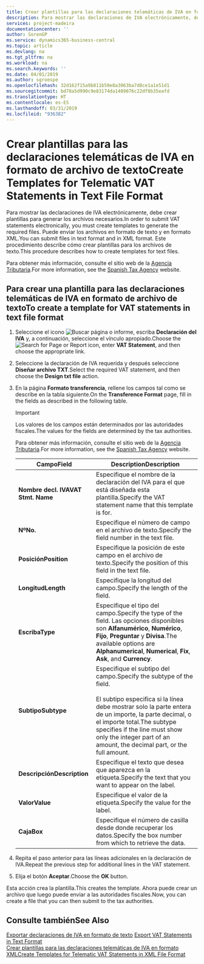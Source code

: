 ```yaml
---
title: Crear plantillas para las declaraciones telemáticas de IVA en formato de archivo de texto
description: Para mostrar las declaraciones de IVA electrónicamente, debe crear plantillas para generar los archivos necesarios. Puede enviar los archivos en formato de texto y en formato XML. Este procedimiento describe cómo crear plantillas para los archivos de texto.
services: project-madeira
documentationcenter: ''
author: SorenGP
ms.service: dynamics365-business-central
ms.topic: article
ms.devlang: na
ms.tgt_pltfrm: na
ms.workload: na
ms.search.keywords: ''
ms.date: 04/01/2019
ms.author: sgroespe
ms.openlocfilehash: 32d162f15a9b811b50e8a3063ba7d8ce1a1e51d1
ms.sourcegitcommit: bd78a5d990c9e83174da1409076c22df8b35eafd
ms.translationtype: HT
ms.contentlocale: es-ES
ms.lasthandoff: 03/31/2019
ms.locfileid: "936382"
---
```

# <a name="create-templates-for-telematic-vat-statements-in-text-file-format"></a><span data-ttu-id="f20a9-105">Crear plantillas para las declaraciones telemáticas de IVA en formato de archivo de texto</span><span class="sxs-lookup"><span data-stu-id="f20a9-105">Create Templates for Telematic VAT Statements in Text File Format</span></span>
<span data-ttu-id="f20a9-106">Para mostrar las declaraciones de IVA electrónicamente, debe crear plantillas para generar los archivos necesarios.</span><span class="sxs-lookup"><span data-stu-id="f20a9-106">In order to submit VAT statements electronically, you must create templates to generate the required files.</span></span> <span data-ttu-id="f20a9-107">Puede enviar los archivos en formato de texto y en formato XML.</span><span class="sxs-lookup"><span data-stu-id="f20a9-107">You can submit files in text format and in XML format.</span></span> <span data-ttu-id="f20a9-108">Este procedimiento describe cómo crear plantillas para los archivos de texto.</span><span class="sxs-lookup"><span data-stu-id="f20a9-108">This procedure describes how to create templates for text files.</span></span>  

<span data-ttu-id="f20a9-109">Para obtener más información, consulte el sitio web de la [Agencia Tributaria](https://go.microsoft.com/fwlink/?LinkID=238181).</span><span class="sxs-lookup"><span data-stu-id="f20a9-109">For more information, see the [Spanish Tax Agency](https://go.microsoft.com/fwlink/?LinkID=238181) website.</span></span>  

## <a name="to-create-a-template-for-vat-statements-in-text-file-format"></a><span data-ttu-id="f20a9-110">Para crear una plantilla para las declaraciones telemáticas de IVA en formato de archivo de texto</span><span class="sxs-lookup"><span data-stu-id="f20a9-110">To create a template for VAT statements in text file format</span></span>  

1.  <span data-ttu-id="f20a9-111">Seleccione el icono ![Buscar página o informe](../../media/ui-search/search_small.png "icono Buscar página o informe"), escriba **Declaración del IVA** y, a continuación, seleccione el vínculo apropiado.</span><span class="sxs-lookup"><span data-stu-id="f20a9-111">Choose the ![Search for Page or Report](../../media/ui-search/search_small.png "Search for Page or Report icon") icon, enter **VAT Statement**, and then choose the appropriate link.</span></span>  
2.  <span data-ttu-id="f20a9-112">Seleccione la declaración de IVA requerida y después seleccione **Diseñar archivo TXT**.</span><span class="sxs-lookup"><span data-stu-id="f20a9-112">Select the required VAT statement, and then choose the **Design txt file** action.</span></span>  
3.  <span data-ttu-id="f20a9-113">En la página **Formato transferencia**, rellene los campos tal como se describe en la tabla siguiente.</span><span class="sxs-lookup"><span data-stu-id="f20a9-113">On the **Transference Format** page, fill in the fields as described in the following table.</span></span>  

    > [!IMPORTANT]  
    >  <span data-ttu-id="f20a9-114">Los valores de los campos están determinados por las autoridades fiscales.</span><span class="sxs-lookup"><span data-stu-id="f20a9-114">The values for the fields are determined by the tax authorities.</span></span>  
    >   
    >  <span data-ttu-id="f20a9-115">Para obtener más información, consulte el sitio web de la [Agencia Tributaria](https://go.microsoft.com/fwlink/?LinkID=238181).</span><span class="sxs-lookup"><span data-stu-id="f20a9-115">For more information, see the [Spanish Tax Agency](https://go.microsoft.com/fwlink/?LinkID=238181) website.</span></span>  

    |<span data-ttu-id="f20a9-116">Campo</span><span class="sxs-lookup"><span data-stu-id="f20a9-116">Field</span></span>|<span data-ttu-id="f20a9-117">Description</span><span class="sxs-lookup"><span data-stu-id="f20a9-117">Description</span></span>|  
    |---------------------------------|---------------------------------------|  
    |<span data-ttu-id="f20a9-118">**Nombre decl. IVA**</span><span class="sxs-lookup"><span data-stu-id="f20a9-118">**VAT Stmt. Name**</span></span>|<span data-ttu-id="f20a9-119">Especifique el nombre de la declaración del IVA para el que está diseñada esta plantilla.</span><span class="sxs-lookup"><span data-stu-id="f20a9-119">Specify the VAT statement name that this template is for.</span></span>|  
    |<span data-ttu-id="f20a9-120">**Nº**</span><span class="sxs-lookup"><span data-stu-id="f20a9-120">**No.**</span></span>|<span data-ttu-id="f20a9-121">Especifique el número de campo en el archivo de texto.</span><span class="sxs-lookup"><span data-stu-id="f20a9-121">Specify the field number in the text file.</span></span>|  
    |<span data-ttu-id="f20a9-122">**Posición**</span><span class="sxs-lookup"><span data-stu-id="f20a9-122">**Position**</span></span>|<span data-ttu-id="f20a9-123">Especifique la posición de este campo en el archivo de texto.</span><span class="sxs-lookup"><span data-stu-id="f20a9-123">Specify the position of this field in the text file.</span></span>|  
    |<span data-ttu-id="f20a9-124">**Longitud**</span><span class="sxs-lookup"><span data-stu-id="f20a9-124">**Length**</span></span>|<span data-ttu-id="f20a9-125">Especifique la longitud del campo.</span><span class="sxs-lookup"><span data-stu-id="f20a9-125">Specify the length of the field.</span></span>|  
    |<span data-ttu-id="f20a9-126">**Escriba**</span><span class="sxs-lookup"><span data-stu-id="f20a9-126">**Type**</span></span>|<span data-ttu-id="f20a9-127">Especifique el tipo del campo.</span><span class="sxs-lookup"><span data-stu-id="f20a9-127">Specify the type of the field.</span></span> <span data-ttu-id="f20a9-128">Las opciones disponibles son **Alfanumérico**, **Numérico**, **Fijo**, **Preguntar** y **Divisa**.</span><span class="sxs-lookup"><span data-stu-id="f20a9-128">The available options are **Alphanumerical**, **Numerical**, **Fix**, **Ask**, and **Currency**.</span></span>|  
    |<span data-ttu-id="f20a9-129">**Subtipo**</span><span class="sxs-lookup"><span data-stu-id="f20a9-129">**Subtype**</span></span>|<span data-ttu-id="f20a9-130">Especifique el subtipo del campo.</span><span class="sxs-lookup"><span data-stu-id="f20a9-130">Specify the subtype of the field.</span></span><br /><br /> <span data-ttu-id="f20a9-131">El subtipo especifica si la línea debe mostrar solo la parte entera de un importe, la parte decimal, o el importe total.</span><span class="sxs-lookup"><span data-stu-id="f20a9-131">The subtype specifies if the line must show only the integer part of an amount, the decimal part, or the full amount.</span></span>|  
    |<span data-ttu-id="f20a9-132">**Descripción**</span><span class="sxs-lookup"><span data-stu-id="f20a9-132">**Description**</span></span>|<span data-ttu-id="f20a9-133">Especifique el texto que desea que aparezca en la etiqueta.</span><span class="sxs-lookup"><span data-stu-id="f20a9-133">Specify the text that you want to appear on the label.</span></span>|  
    |<span data-ttu-id="f20a9-134">**Valor**</span><span class="sxs-lookup"><span data-stu-id="f20a9-134">**Value**</span></span>|<span data-ttu-id="f20a9-135">Especifique el valor de la etiqueta.</span><span class="sxs-lookup"><span data-stu-id="f20a9-135">Specify the value for the label.</span></span>|  
    |<span data-ttu-id="f20a9-136">**Caja**</span><span class="sxs-lookup"><span data-stu-id="f20a9-136">**Box**</span></span>|<span data-ttu-id="f20a9-137">Especifique el número de casilla desde donde recuperar los datos.</span><span class="sxs-lookup"><span data-stu-id="f20a9-137">Specify the box number from which to retrieve the data.</span></span>|  

4.  <span data-ttu-id="f20a9-138">Repita el paso anterior para las líneas adicionales en la declaración de IVA.</span><span class="sxs-lookup"><span data-stu-id="f20a9-138">Repeat the previous step for additional lines in the VAT statement.</span></span>  
5.  <span data-ttu-id="f20a9-139">Elija el botón **Aceptar**.</span><span class="sxs-lookup"><span data-stu-id="f20a9-139">Choose the **OK** button.</span></span>  

<span data-ttu-id="f20a9-140">Esta acción crea la plantilla.</span><span class="sxs-lookup"><span data-stu-id="f20a9-140">This creates the template.</span></span> <span data-ttu-id="f20a9-141">Ahora puede crear un archivo que luego puede enviar a las autoridades fiscales.</span><span class="sxs-lookup"><span data-stu-id="f20a9-141">Now, you can create a file that you can then submit to the tax authorities.</span></span>  

## <a name="see-also"></a><span data-ttu-id="f20a9-142">Consulte también</span><span class="sxs-lookup"><span data-stu-id="f20a9-142">See Also</span></span>  
 <span data-ttu-id="f20a9-143">[Exportar declaraciones de IVA en formato de texto](how-to-export-vat-statements-in-text-format.md) </span><span class="sxs-lookup"><span data-stu-id="f20a9-143">[Export VAT Statements in Text Format](how-to-export-vat-statements-in-text-format.md) </span></span>  
 [<span data-ttu-id="f20a9-144">Crear plantillas para las declaraciones telemáticas de IVA en formato XML</span><span class="sxs-lookup"><span data-stu-id="f20a9-144">Create Templates for Telematic VAT Statements in XML File Format</span></span>](how-to-create-templates-for-telematic-vat-statements-in-xml-file-format.md)
